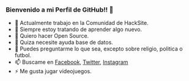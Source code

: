 ### Bienvenido a mi Perfil de GitHub!! 👋



- 🔭 Actualmente trabajo en la Comunidad de HackSite.
- 🌱 Siempre estoy tratando de aprender algo nuevo.
- 👯 Quiero hacer Open Source.
- 🤔 Quiza necesite ayuda base de datos.
- 💬 Puedes preguntarme lo que sea, excepto sobre religio, politica o futbol.
- 📫 Buscame en [Facebook](https://www.facebook.com/SaulSandovalM), [Twitter](https://twitter.com/SaulSandovalM), [Instagram](https://www.instagram.com/saulsandovalm/?hl=es-la)
- ⚡ Me gusta jugar videojuegos.
